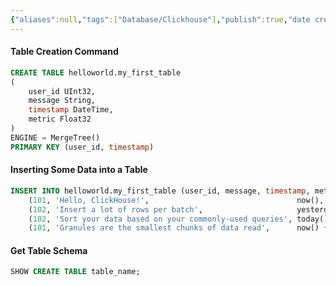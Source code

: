 ```yaml
---
{"aliases":null,"tags":["Database/Clickhouse"],"publish":true,"date created":"Friday, December 6th 2024, 11:24:10 am","date modified":"Wednesday, December 18th 2024, 10:25:24 pm","Description":"Some useful internal queries of clickhouse","PassFrontmatter":true,"created":"2024-12-06T11:24:10.884+05:30","updated":"2024-12-26T08:34:11.534+05:30"}
---
```



#### Table Creation Command

```sql
CREATE TABLE helloworld.my_first_table
(
    user_id UInt32,
    message String,
    timestamp DateTime,
    metric Float32
)
ENGINE = MergeTree()
PRIMARY KEY (user_id, timestamp)
```

#### Inserting Some Data into a Table

```sql
INSERT INTO helloworld.my_first_table (user_id, message, timestamp, metric) VALUES
    (101, 'Hello, ClickHouse!',                                 now(),       -1.0    ),
    (102, 'Insert a lot of rows per batch',                     yesterday(), 1.41421 ),
    (102, 'Sort your data based on your commonly-used queries', today(),     2.718   ),
    (101, 'Granules are the smallest chunks of data read',      now() + 5,   3.14159 )
```

#### Get Table Schema
```sql
SHOW CREATE TABLE table_name;
```
